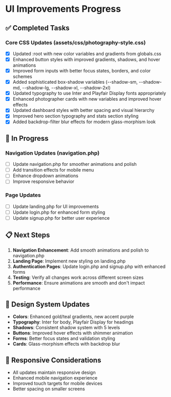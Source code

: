 # UI Improvements Progress

## ✅ Completed Tasks

### Core CSS Updates (assets/css/photography-style.css)
- [x] Updated :root with new color variables and gradients from globals.css
- [x] Enhanced button styles with improved gradients, shadows, and hover animations
- [x] Improved form inputs with better focus states, borders, and color schemes
- [x] Added sophisticated box-shadow variables (--shadow-sm, --shadow-md, --shadow-lg, --shadow-xl, --shadow-2xl)
- [x] Updated typography to use Inter and Playfair Display fonts appropriately
- [x] Enhanced photographer cards with new variables and improved hover effects
- [x] Updated dashboard styles with better spacing and visual hierarchy
- [x] Improved hero section typography and stats section styling
- [x] Added backdrop-filter blur effects for modern glass-morphism look

## 🔄 In Progress

### Navigation Updates (navigation.php)
- [ ] Update navigation.php for smoother animations and polish
- [ ] Add transition effects for mobile menu
- [ ] Enhance dropdown animations
- [ ] Improve responsive behavior

### Page Updates
- [ ] Update landing.php for UI improvements
- [ ] Update login.php for enhanced form styling
- [ ] Update signup.php for better user experience

## 📋 Next Steps

1. **Navigation Enhancement**: Add smooth animations and polish to navigation.php
2. **Landing Page**: Implement new styling on landing.php
3. **Authentication Pages**: Update login.php and signup.php with enhanced forms
4. **Testing**: Verify all changes work across different screen sizes
5. **Performance**: Ensure animations are smooth and don't impact performance

## 🎨 Design System Updates

- **Colors**: Enhanced gold/teal gradients, new accent purple
- **Typography**: Inter for body, Playfair Display for headings
- **Shadows**: Consistent shadow system with 5 levels
- **Buttons**: Improved hover effects with shimmer animation
- **Forms**: Better focus states and validation styling
- **Cards**: Glass-morphism effects with backdrop blur

## 📱 Responsive Considerations

- All updates maintain responsive design
- Enhanced mobile navigation experience
- Improved touch targets for mobile devices
- Better spacing on smaller screens
